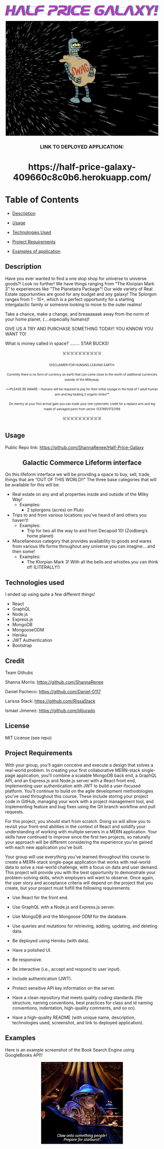 ![HALF PRICE GALAXY!](/client/src/assets/imgs/halfpricegalaxylogo.png)

<p align="center">
  <img src="./client/src/assets/imgs/traversetheuniverse.gif" />

  <h3 align="center">LINK TO DEPLOYED APPLICATION: <h3>
</p>

<h1 align="center">https://half-price-galaxy-409660c8c0b6.herokuapp.com/</h1>

# Table of Contents

- [Description](#description) 

- [Usage](#usage)

- [Technologies Used](#technologies-used)

- [Project Requirements](#project-requirements)

- [Examples of application](#examples-of-application)


## Description

Have you ever wanted to find a one stop shop for universe to universe goods?! Look no further! We have things ranging from "The Klorpian Mark 3" to experiences like "The Planetaira Package"! Our wide variety of Real Estate opportunities are good for any budget and any galaxy! The Splorgon ranges from 1 - 10+, which is a perfect opportunity for a starting intergalactic family or someone looking to move to the outer realms!

Take a chance, make a change, and breaaaaaak away from the norm of your home planet, (....especially humans)!

GIVE US A TRY AND PURCHASE SOMETHING TODAY! YOU KNNOW YOU WANT TO!

What is money called in space? ........ STAR BUCKS!

<p align="center">☠️☠️☠️☠️☠️☠️☠️☠️☠️☠️<p>
<p align="center"><font size="1"> DISCLAIMER FOR HUMANS LEAVING EARTH: </font></p>
<p align="center"><font size="1"> Currently there is no form of currency on earth that can come close to the worth of additional currencies outside of the Milkyway. </font><p>
<p align="center"><font size="1"> **PLEASE BE AWARE - Humans will be required to pay for their initial voyage in the total of 1 adult human arm and leg totaling 2 organic limbs** </font><p>
<p align="center"><font size="1"> On reentry at your first arrival gate you can trade your one cybernetic credit for a replace arm and leg made of salvaged parts from sector 12378921732198</font></p>
<p align="center">☠️☠️☠️☠️☠️☠️☠️☠️☠️☠️<p>


## Usage

Public Repo link: https://github.com/ShannaRenee/Half-Price-Galaxy

<h2 align="center">Galactic Commerce Lifeform interface</h2>

On this lifeform interface we will be providing a space to buy, sell, trade, things that are “OUT OF THIS WORLD!!”
The three base categories that will be available for this will be:
- Real estate on any and all properties inside and outside of the Milky Way!
  - Examples:
    - 2 splorgons (acres) on Pluto
- Trips to and from various locations you’ve heard of and others you haven’t!
  - Examples:
    - Trip for two all the way to and from Decapod 10! (Zoidberg’s home planet)
- Miscellaneous category that provides availability to goods and wares from various life forms throughout any universe you can imagine….and then some!
  - Examples: 
    - The Klorpian Mark 3! With all the bells and whistles you can think of! (LITERALLY!)


## Technologies used

I ended up using quite a few different things!

- React
- GraphQL
- Node.js
- Express.js
- MongoDB 
- MongooseODM
- Heroku
- JWT Authentication
- Bootstrap

## Credit

Team Githubs

Shanna Morris: https://github.com/ShannaRenee

Daniel Pacheco: https://github.com/Daniel-0117

Larissa Stack: https://github.com/RissaStack

Ismael Jimenez: https://github.com/Idjjurado

## License

MIT License (see repo)

## Project Requirements
With your group, you’ll again conceive and execute a design that solves a real-world problem. In creating your first collaborative MERN-stack single-page application, you’ll combine a scalable MongoDB back end, a GraphQL API, and an Express.js and Node.js server with a React front end, implementing user authentication with JWT to build a user-focused platform. You’ll continue to build on the agile development methodologies you’ve used throughout this course. These include storing your project code in GitHub, managing your work with a project management tool, and implementing feature and bug fixes using the Git branch workflow and pull requests.

For this project, you should start from scratch. Doing so will allow you to revisit your front-end abilities in the context of React and solidify your understanding of working with multiple servers in a MERN application. Your skills have continued to improve since the first two projects, so naturally your approach will be different considering the experience you’ve gained with each new application you’ve built.

Your group will use everything you’ve learned throughout this course to create a MERN-stack single-page application that works with real-world data to solve a real-world challenge, with a focus on data and user demand. This project will provide you with the best opportunity to demonstrate your problem-solving skills, which employers will want to observe. Once again, the user story and acceptance criteria will depend on the project that you create, but your project must fulfill the following requirements:

- Use React for the front end.

- Use GraphQL with a Node.js and Express.js server.

- Use MongoDB and the Mongoose ODM for the database.

- Use queries and mutations for retrieving, adding, updating, and deleting data.

- Be deployed using Heroku (with data).

- Have a polished UI.

- Be responsive.

- Be interactive (i.e., accept and respond to user input).

- Include authentication (JWT).

- Protect sensitive API key information on the server.

- Have a clean repository that meets quality coding standards (file structure, naming conventions, best practices for class and id naming conventions, indentation, high-quality comments, and so on).

- Have a high-quality README (with unique name, description, technologies used, screenshot, and link to deployed application).

## Examples

Here is an example screenshot of the Book Search Engine using GoogleBooks API!!

<p align="center">
  <img src="./client/src/assets/imgs/farscape.gif" />
</p>
